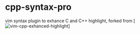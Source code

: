 # cpp-syntax-pro
vim syntax plugin to exhance C and C++ highlight, forked from [![vim-cpp-exhanced-highlight](https://github.com/octol/vim-cpp-enhanced-highlight)]
